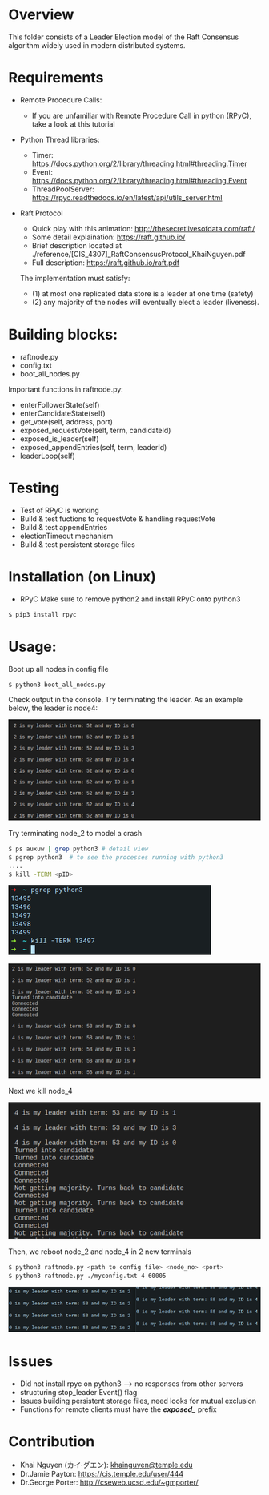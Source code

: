 
# Overview 
This folder consists of a Leader Election model of the Raft Consensus algorithm widely used in modern distributed systems. 

# Requirements
* Remote Procedure Calls:
    - If you are unfamiliar with Remote Procedure Call in python (RPyC), take a look at this tutorial

* Python Thread libraries:
    - Timer: https://docs.python.org/2/library/threading.html#threading.Timer
    - Event: https://docs.python.org/2/library/threading.html#threading.Event
    - ThreadPoolServer: https://rpyc.readthedocs.io/en/latest/api/utils_server.html

* Raft Protocol 
    - Quick play with this animation: http://thesecretlivesofdata.com/raft/
    - Some detail explaination: https://raft.github.io/
    - Brief description located at ./reference/[CIS_4307]_RaftConsensusProtocol_KhaiNguyen.pdf
    - Full description: https://raft.github.io/raft.pdf

    The implementation must satisfy: 
    - (1) at most one replicated data store is a leader at one time (safety)
    - (2) any majority of the nodes will eventually elect a leader (liveness).

# Building blocks:
* raftnode.py 
* config.txt
* boot_all_nodes.py

Important functions in raftnode.py: 
- enterFollowerState(self)
- enterCandidateState(self)
- get_vote(self, address, port)
- exposed_requestVote(self, term, candidateId)
- exposed_is_leader(self)
- exposed_appendEntries(self, term, leaderId)
- leaderLoop(self)
     
# Testing
* Test of RPyC is working
* Build & test fuctions to requestVote & handling requestVote
* Build & test appendEntries
* electionTimeout mechanism
* Build & test persistent storage files

# Installation (on Linux)
* RPyC
Make sure to remove python2 and install RPyC onto python3

```bash
$ pip3 install rpyc
``` 
# Usage: 

Boot up all nodes in config file

```bash
$ python3 boot_all_nodes.py
```

Check output in the console. Try terminating the leader. As an example below, the leader is node4:


![Leader_node2](./screenshots/current_leader_node_2.png)

Try terminating node_2 to model a crash

```bash
$ ps auxuw | grep python3 # detail view 
$ pgrep python3  # to see the processes running with python3
....
$ kill -TERM <pID>
```

![kill_node2](./screenshots/kill_node_2.png)

![node4_take_leader_position](./screenshots/not_hear_from2_turn_candidate_then_take_4_as_leader.png)

Next we kill node_4 


![not_getting_majority](./screenshots/when_3_nodes_die_not_getting_majority.png)

Then, we reboot node_2 and node_4 in 2 new terminals
```bash
$ python3 raftnode.py <path to config file> <node_no> <port>
$ python3 raftnode.py ./myconfig.txt 4 60005
```

![2_and_4_back_on](./screenshots/turn_2_&_4_back_on.png)


# Issues
* Did not install rpyc on python3 --> no responses from other servers
* structuring stop_leader Event() flag
* Issues building persistent storage files, need looks for mutual exclusion
* Functions for remote clients must have the ***exposed_*** prefix

# Contribution
* Khai Nguyen (カイ∙グエン): khainguyen@temple.edu
* Dr.Jamie Payton: https://cis.temple.edu/user/444
* Dr.George Porter: http://cseweb.ucsd.edu/~gmporter/